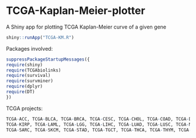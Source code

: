 # TCGA-Kaplan-Meier-plotter
A Shiny app for plotting TCGA Kaplan-Meier curve of a given gene 

``` r
shiny::runApp("TCGA-KM.R")
```
Packages involved: 
``` r
suppressPackageStartupMessages({
require(shiny)
require(TCGAbiolinks)
require(survival)
require(survminer)
require(dplyr)
require(DT)
})
```
TCGA projects:
``` r
TCGA-ACC, TCGA-BLCA, TCGA-BRCA, TCGA-CESC, TCGA-CHOL, TCGA-COAD, TCGA-DLBC, TCGA-ESCA, TCGA-GBM, TCGA-HNSC, TCGA-KICH, TCGA-KIRC,
TCGA-KIRP, TCGA-LAML, TCGA-LGG, TCGA-LIHC, TCGA-LUAD, TCGA-LUSC, TCGA-MESO, TCGA-OV, TCGA-PAAD, TCGA-PCPG, TCGA-PRAD, TCGA-READ,
TCGA-SARC, TCGA-SKCM, TCGA-STAD, TCGA-TGCT, TCGA-THCA, TCGA-THYM, TCGA-UCEC, TCGA-UCS, TCGA-UVM

